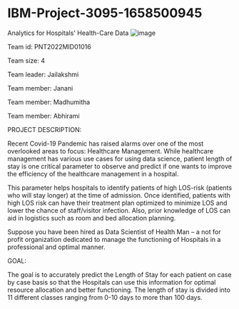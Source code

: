 # IBM-Project-3095-1658500945
Analytics for Hospitals' Health-Care Data
![image](https://user-images.githubusercontent.com/114097085/202740553-0c076c0d-b7ca-462c-a394-14d281e2a202.png)


Team id: PNT2022MID01016

Team size: 4

Team leader: Jailakshmi 

Team member: Janani

Team member: Madhumitha

Team member: Abhirami


PROJECT DESCRIPTION:

Recent Covid-19 Pandemic has raised alarms over one of the most overlooked areas to focus: Healthcare Management. While healthcare management has various use cases for using data science, patient length of stay is one critical parameter to observe and predict if one wants to improve the efficiency of the healthcare management in a hospital.

This parameter helps hospitals to identify patients of high LOS-risk (patients who will stay longer) at the time of admission. Once identified, patients with high LOS risk can have their treatment plan optimized to minimize LOS and lower the chance of staff/visitor infection. Also, prior knowledge of LOS can aid in logistics such as room and bed allocation planning.

Suppose you have been hired as Data Scientist of Health Man – a not for profit organization dedicated to manage the functioning of Hospitals in a professional and optimal manner.

GOAL:

The goal is to accurately predict the Length of Stay for each patient on case by case basis so that the Hospitals can use this information for optimal resource allocation and better functioning. The length of stay is divided into 11 different classes ranging from 0-10 days to more than 100 days.
